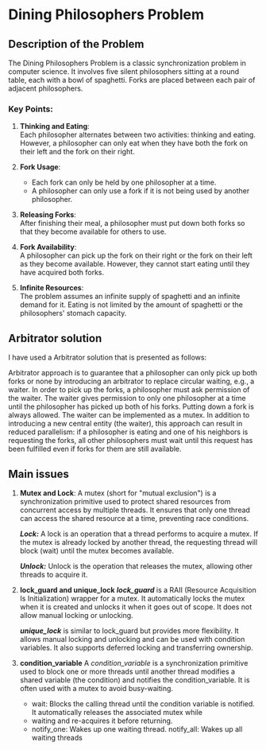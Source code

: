 # Dining Philosophers Problem

## Description of the Problem

The Dining Philosophers Problem is a classic synchronization problem in computer science. It involves five silent philosophers sitting at a round table, each with a bowl of spaghetti. Forks are placed between each pair of adjacent philosophers.

### Key Points:
1. **Thinking and Eating**:  
   Each philosopher alternates between two activities: thinking and eating. However, a philosopher can only eat when they have both the fork on their left and the fork on their right.

2. **Fork Usage**:  
   - Each fork can only be held by one philosopher at a time.  
   - A philosopher can only use a fork if it is not being used by another philosopher.

3. **Releasing Forks**:  
   After finishing their meal, a philosopher must put down both forks so that they become available for others to use.

4. **Fork Availability**:  
   A philosopher can pick up the fork on their right or the fork on their left as they become available. However, they cannot start eating until they have acquired both forks.

5. **Infinite Resources**:  
   The problem assumes an infinite supply of spaghetti and an infinite demand for it. Eating is not limited by the amount of spaghetti or the philosophers' stomach capacity.



## Arbitrator solution

I have used a Arbitrator solution that is presented as follows:

Arbitrator approach is to guarantee that a philosopher can only pick up both forks or none by introducing an arbitrator to replace circular waiting, e.g., a waiter. In order to pick up the forks, a philosopher must ask permission of the waiter. The waiter gives permission to only one philosopher at a time until the philosopher has picked up both of his forks. Putting down a fork is always allowed. The waiter can be implemented as a mutex. In addition to introducing a new central entity (the waiter), this approach can result in reduced parallelism: if a philosopher is eating and one of his neighbors is requesting the forks, all other philosophers must wait until this request has been fulfilled even if forks for them are still available.

## Main issues

1. **Mutex and Lock**:
   A mutex (short for "mutual exclusion") is a synchronization primitive used to protect shared resources from concurrent access     by multiple threads. It ensures that only one thread can access the shared resource at a time, preventing race conditions.

    ***Lock:*** A lock is an operation that a thread performs to acquire a mutex. If the mutex is already locked by another            thread, the requesting thread will block (wait) until the mutex becomes available.
   
    ***Unlock:*** Unlock is the operation that releases the mutex, allowing other threads to acquire it.

2. **lock_guard and unique_lock**
   ***lock_guard*** is a RAII (Resource Acquisition Is Initialization) wrapper for a mutex. It automatically locks the mutex when it is created and unlocks it when it goes out of scope. It does not allow manual locking or unlocking.

   ***unique_lock*** is similar to lock_guard but provides more flexibility. It allows manual locking and unlocking and can be used with condition variables. It also supports deferred locking and transferring ownership.

3. **condition_variable**
   A *condition_variable* is a synchronization primitive used to block one or more threads until another thread modifies a shared variable (the condition) and notifies the condition_variable. It is often used with a mutex to avoid busy-waiting.

   * wait: Blocks the calling thread until the condition variable is notified. It automatically releases the associated mutex    while
   * waiting and re-acquires it before returning.
   * notify_one: Wakes up one waiting thread.
   notify_all: Wakes up all waiting threads
   
